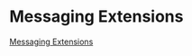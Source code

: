 # Messaging Extensions

[Messaging Extensions](https://docs.microsoft.com/en-us/microsoftteams/platform/messaging-extensions/what-are-messaging-extensions)
